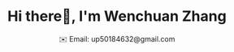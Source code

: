<h1 align="center">Hi there👋, I'm Wenchuan Zhang</h1>

<p align="center">
  ✉️ Email: up50184632@gmail.com
</p>
